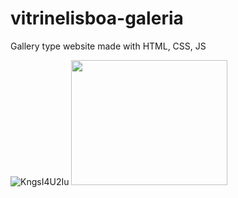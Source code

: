 # vitrinelisboa-galeria
Gallery type website made with HTML, CSS, JS


![KngsI4U2Iu](https://github.com/Jonybtw/jonybtw.github.io/assets/84144569/4c56f3b5-d2b3-40e2-a437-0b0e2c4667de)
<img src="[https://github.com/favicon.ico](https://github.com/Jonybtw/jonybtw.github.io/assets/84144569/4c56f3b5-d2b3-40e2-a437-0b0e2c4667de)" width="250" height="200">
